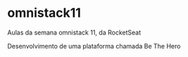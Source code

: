 # omnistack11
Aulas da semana omnistack 11, da RocketSeat

Desenvolvimento de uma plataforma chamada Be The Hero
